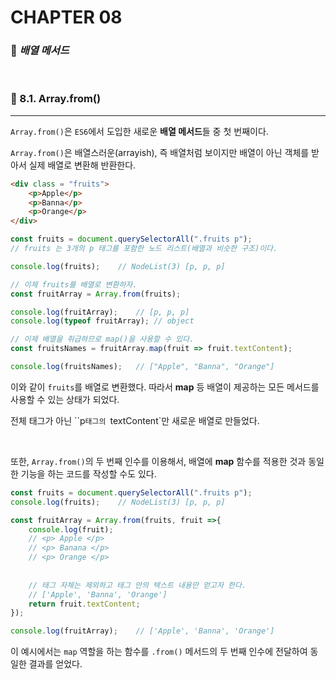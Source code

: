 #  CHAPTER 08

###  :pencil: ***배열 메서드***

<br>

### :page_facing_up: 8.1. Array.from()

---

`Array.from()`은 `ES6`에서 도입한 새로운 **배열 메서드**들 중 첫 번째이다.

`Array.from()`은 배열스러운(arrayish), 즉 배열처럼 보이지만 배열이 아닌 객체를 받아서 실제 배열로 변환해 반환한다.

```html
<div class = "fruits">
    <p>Apple</p>  
    <p>Banna</p>
    <p>Orange</p>
</div>
```

```javascript
const fruits = document.querySelectorAll(".fruits p");
// fruits 는 3개의 p 태그를 포함한 노드 리스트(배열과 비슷한 구조)이다.

console.log(fruits); 	// NodeList(3) [p, p, p]

// 이제 fruits를 배열로 변환하자.
const fruitArray = Array.from(fruits);

console.log(fruitArray);	// [p, p, p]
console.log(typeof fruitArray);	// object

// 이제 배열을 취급하므로 map()을 사용할 수 있다.
const fruitsNames = fruitArray.map(fruit => fruit.textContent);

console.log(fruitsNames);	// ["Apple", "Banna", "Orange"]
```

이와 같이 `fruits`를 배열로 변환했다. 따라서 **map** 등 배열이 제공하는 모든 메서드를 사용할 수 있는 상태가 되었다. 

전체 태그가 아닌 ``p`태그의 `textContent`만 새로운 배열로 만들었다.

<br>

또한, `Array.from()`의 두 번째 인수를 이용해서, 배열에 **map** 함수를 적용한 것과 동일한 기능을 하는 코드를 작성할 수도 있다. 

```javascript
const fruits = document.querySelectorAll(".fruits p");
console.log(fruits); 	// NodeList(3) [p, p, p]

const fruitArray = Array.from(fruits, fruit =>{
    console.log(fruit);
    // <p> Apple </p>
    // <p> Banana </p>
    // <p> Orange </p>
    
    
    // 태그 자체는 제외하고 태그 안의 텍스트 내용만 얻고자 한다.
    // ['Apple', 'Banna', 'Orange']
    return fruit.textContent;
});

console.log(fruitArray);	// ['Apple', 'Banna', 'Orange']
```

이 예시에서는 `map` 역할을 하는 함수를 `.from()` 메서드의 두 번째 인수에 전달하여 동일한 결과를 얻었다.

<br>

<br>
